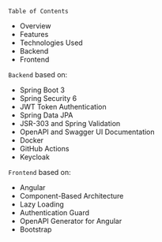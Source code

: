 `Table of Contents`
* Overview
* Features
* Technologies Used
* Backend 
* Frontend

`Backend` based on:

* Spring Boot 3
* Spring Security 6
* JWT Token Authentication
* Spring Data JPA
* JSR-303 and Spring Validation
* OpenAPI and Swagger UI Documentation
* Docker
* GitHub Actions
* Keycloak

`Frontend` based on:

* Angular
* Component-Based Architecture
* Lazy Loading
* Authentication Guard
* OpenAPI Generator for Angular
* Bootstrap